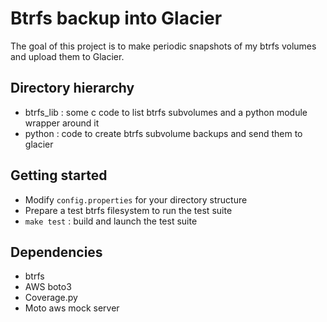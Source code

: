 # Btrfs backup into Glacier

The goal of this project is to make periodic snapshots of my btrfs volumes and upload them to Glacier.

## Directory hierarchy

* btrfs\_lib : some c code to list btrfs subvolumes and a python module wrapper around it
* python : code to create btrfs subvolume backups and send them to glacier

## Getting started

* Modify `config.properties` for your directory structure
* Prepare a test btrfs filesystem to run the test suite
* `make test` : build and launch the test suite

## Dependencies

* btrfs
* AWS boto3
* Coverage.py
* Moto aws mock server

